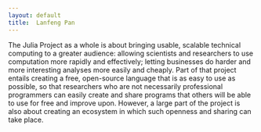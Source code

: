 ```yaml
---
layout: default
title:  Lanfeng Pan
---
```


The Julia Project as a whole is about bringing usable, scalable technical computing to a greater audience:
allowing scientists and researchers to use computation more rapidly and effectively;
letting businesses do harder and more interesting analyses more easily and cheaply.
Part of that project entails creating a free, open-source language that is as easy to use as possible, so that researchers who are not necessarily professional programmers can easily create and share programs that others will be able to use for free and improve upon.
However, a large part of the project is also about creating an ecosystem in which such openness and sharing can take place.
